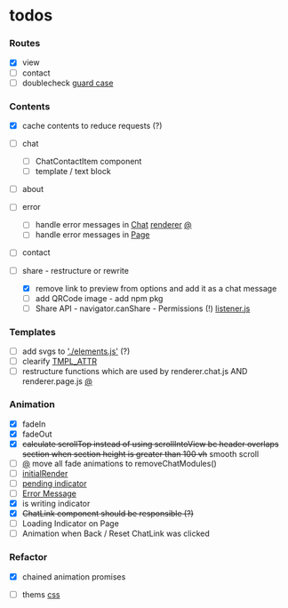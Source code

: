 # todos

### Routes

- [x] view
- [ ] contact
- [ ] doublecheck [guard case](src/router/router.js)

### Contents

- [x] cache contents to reduce requests (?)
- [ ] chat

  - [ ] ChatContactItem component
  - [ ] template / text block

- [ ] about
- [ ] error

  - [ ] handle error messages in [Chat](src/renderer/renderer-utils.js#56) [renderer](src/renderer/renderer.js#36) [@](src/renderer/templates.js#31)
  - [ ] handle error messages in [Page](src/elements/controller-page.js#29)

- [ ] contact
- [ ] share - restructure or rewrite
  - [x] remove link to preview from options and add it as a chat message
  - [ ] add QRCode image - add npm pkg
  - [ ] Share API - navigator.canShare - Permissions (!) [listener.js](src/listener/listener.js#31)

### Templates

- [ ] add svgs to ['./elements.js'](src/elements/elements.js#18) (?)
- [ ] clearify [TMPL_ATTR](src/components/chat-message/component.js#11)
- [ ] restructure functions which are used by renderer.chat.js AND renderer.page.js [@](src/elements/controller-page.js#44)

### Animation

- [x] fadeIn
- [x] fadeOut
- [x] ~~calculate scrollTop instead of using scrollIntoView bc header overlaps section when section height is greater than 100 vh~~ smooth scroll
- [ ] [@](src/elements/controller-chat.js#52) move all fade animations to removeChatModules()
- [ ] [initialRender](src/elements/controller-chat.js#26)
- [ ] [pending indicator](src/components/chat-module/component.js#18)
- [ ] [Error Message](src/elements/controller-chat.js#73)
- [x] is writing indicator
- [x] ~~ChatLink component should be responsible (?)~~
- [ ] Loading Indicator on Page
- [ ] Animation when Back / Reset ChatLink was clicked

### Refactor

- [x] chained animation promises
- [ ] thems [css](src/style/theme.css#100)

